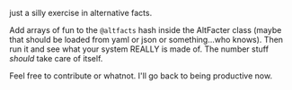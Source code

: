 just a silly exercise in alternative facts.

Add arrays of fun to the `@altfacts` hash inside the AltFacter class (maybe that should be loaded from yaml or json or something...who knows).  Then run it and see what your system REALLY is made of. The number stuff *should* take care of itself.

Feel free to contribute or whatnot. I'll go back to being productive now.

